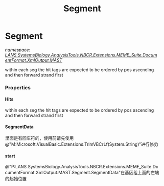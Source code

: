 ﻿---
title: Segment
---

# Segment
_namespace: [LANS.SystemsBiology.AnalysisTools.NBCR.Extensions.MEME_Suite.DocumentFormat.XmlOutput.MAST](N-LANS.SystemsBiology.AnalysisTools.NBCR.Extensions.MEME_Suite.DocumentFormat.XmlOutput.MAST.html)_

within each seg the hit tags are expected to be ordered by pos ascending and then forward strand first



### Properties

#### Hits
within each seg the hit tags are expected to be ordered by pos ascending and then forward strand first
#### SegmentData
里面是有回车符的，使用前请先使用@"M:Microsoft.VisualBasic.Extensions.TrimVBCrLf(System.String)"进行修剪
#### start
@"P:LANS.SystemsBiology.AnalysisTools.NBCR.Extensions.MEME_Suite.DocumentFormat.XmlOutput.MAST.Segment.SegmentData"在基因组上面的左端的起始位置

